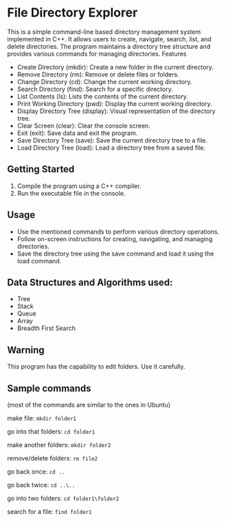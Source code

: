 # File Directory Explorer

This is a simple command-line based directory management system implemented in C++. It allows users to create, navigate, search, list, and delete directories. The program maintains a directory tree structure and provides various commands for managing directories.
Features

  - Create Directory (mkdir): Create a new folder in the current directory.
  - Remove Directory (rm): Remove or delete files or folders.
  - Change Directory (cd): Change the current working directory.
  - Search Directory (find): Search for a specific directory.
  - List Contents (ls): Lists the contents of the current directory.
  - Print Working Directory (pwd): Display the current working directory.
  - Display Directory Tree (display): Visual representation of the directory tree.
  - Clear Screen (clear): Clear the console screen.
  - Exit (exit): Save data and exit the program.
  - Save Directory Tree (save): Save the current directory tree to a file.
  - Load Directory Tree (load): Load a directory tree from a saved file.

## Getting Started

  1. Compile the program using a C++ compiler.
  2. Run the executable file in the console.

## Usage

  - Use the mentioned commands to perform various directory operations.
  - Follow on-screen instructions for creating, navigating, and managing directories.
  - Save the directory tree using the save command and load it using the load command.

## Data Structures and Algorithms used:

  - Tree
  - Stack
  - Queue
  - Array
  - Breadth First Search

## Warning

  This program has the capability to edit folders. Use it carefully.


## Sample commands 
(most of the commands are similar to the ones in Ubuntu)

make file:
  `mkdir folder1`

go into that folders:
  `cd folder1`

make another folders:
  `mkdir folder2`

remove/delete folders:
  `rm file2`

go back once:
  `cd ..`

go back twice:
  `cd ..\..`

go into two folders:
  `cd folder1\folder2`

search for a file:
  `find folder1`
